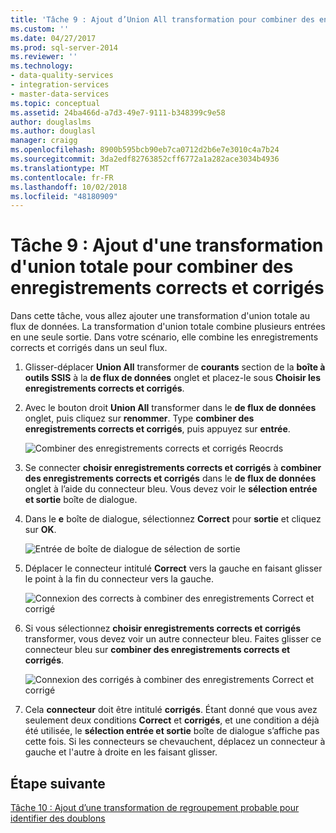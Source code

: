 ```yaml
---
title: 'Tâche 9 : Ajout d’Union All transformation pour combiner des enregistrements corrects et corrigés | Microsoft Docs'
ms.custom: ''
ms.date: 04/27/2017
ms.prod: sql-server-2014
ms.reviewer: ''
ms.technology:
- data-quality-services
- integration-services
- master-data-services
ms.topic: conceptual
ms.assetid: 24ba466d-a7d3-49e7-9111-b348399c9e58
author: douglaslms
ms.author: douglasl
manager: craigg
ms.openlocfilehash: 8900b595bcb90eb7ca0712d2b6e7e3010c4a7b24
ms.sourcegitcommit: 3da2edf82763852cff6772a1a282ace3034b4936
ms.translationtype: MT
ms.contentlocale: fr-FR
ms.lasthandoff: 10/02/2018
ms.locfileid: "48180909"
---
```

# <a name="task-9-adding-union-all-transform-to-combine-correct-and-corrected-records"></a>Tâche 9 : Ajout d'une transformation d'union totale pour combiner des enregistrements corrects et corrigés
  Dans cette tâche, vous allez ajouter une transformation d'union totale au flux de données. La transformation d'union totale combine plusieurs entrées en une seule sortie. Dans votre scénario, elle combine les enregistrements corrects et corrigés dans un seul flux.  
  
1.  Glisser-déplacer **Union All** transformer de **courants** section de la **boîte à outils SSIS** à la **de flux de données** onglet et placez-le sous **Choisir les enregistrements corrects et corrigés**.  
  
2.  Avec le bouton droit **Union All** transformer dans le **de flux de données** onglet, puis cliquez sur **renommer**. Type **combiner des enregistrements corrects et corrigés**, puis appuyez sur **entrée**.  
  
     ![Combiner des enregistrements corrects et corrigés Reocrds](../../2014/tutorials/media/et-addinguattocombinecacrecords-01.jpg "combiner Reocrds corrects et corrigés")  
  
3.  Se connecter **choisir enregistrements corrects et corrigés** à **combiner des enregistrements corrects et corrigés** dans le **de flux de données** onglet à l’aide du connecteur bleu. Vous devez voir le **sélection entrée et sortie** boîte de dialogue.  
  
4.  Dans le **e** boîte de dialogue, sélectionnez **Correct** pour **sortie** et cliquez sur **OK**.  
  
     ![Entrée de boîte de dialogue de sélection de sortie](../../2014/tutorials/media/et-addinguattocombinecacrecords-02.jpg "d’entrée de boîte de dialogue de sélection de sortie")  
  
5.  Déplacer le connecteur intitulé **Correct** vers la gauche en faisant glisser le point à la fin du connecteur vers la gauche.  
  
     ![Connexion des corrects à combiner des enregistrements Correct et corrigé](../../2014/tutorials/media/et-addinguattocombinecacrecords-03.jpg "connexion des corrects à combiner des enregistrements Correct et corrigé")  
  
6.  Si vous sélectionnez **choisir enregistrements corrects et corrigés** transformer, vous devez voir un autre connecteur bleu. Faites glisser ce connecteur bleu sur **combiner des enregistrements corrects et corrigés**.  
  
     ![Connexion des corrigés à combiner des enregistrements Correct et corrigé](../../2014/tutorials/media/et-addinguattocombinecacrecords-04.jpg "connexion des corrigés à combiner des enregistrements Correct et corrigé")  
  
7.  Cela **connecteur** doit être intitulé **corrigés**. Étant donné que vous avez seulement deux conditions **Correct** et **corrigés**, et une condition a déjà été utilisée, le **sélection entrée et sortie** boîte de dialogue s’affiche pas cette fois. Si les connecteurs se chevauchent, déplacez un connecteur à gauche et l'autre à droite en les faisant glisser.  
  
## <a name="next-step"></a>Étape suivante  
 [Tâche 10 : Ajout d’une transformation de regroupement probable pour identifier des doublons](../../2014/tutorials/task-10-adding-fuzzy-group-transform-to-identify-duplicates.md)  
  
  
